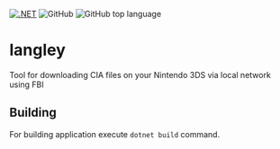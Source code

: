 [![.NET](https://github.com/VasilyBulygin/langley/actions/workflows/dotnet.yml/badge.svg)](https://github.com/VasilyBulygin/langley/actions/workflows/dotnet.yml) ![GitHub](https://img.shields.io/github/license/VasilyBulygin/langley) ![GitHub top language](https://img.shields.io/github/languages/top/VasilyBulygin/langley)
# langley
Tool for downloading CIA files on your Nintendo 3DS via local network using FBI

## Building
For building application execute `dotnet build` command.
